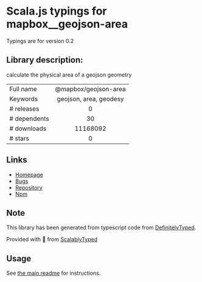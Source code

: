 
# Scala.js typings for mapbox__geojson-area

Typings are for version 0.2

## Library description:
calculate the physical area of a geojson geometry

|                    |                 |
| ------------------ | :-------------: |
| Full name          | @mapbox/geojson-area |
| Keywords           | geojson, area, geodesy |
| # releases         | 0 |
| # dependents       | 30 |
| # downloads        | 11168092 |
| # stars            | 0 |

## Links
- [Homepage](https://github.com/mapbox/geojson-area#readme)
- [Bugs](https://github.com/mapbox/geojson-area/issues)
- [Repository](https://github.com/mapbox/geojson-area)
- [Npm](https://www.npmjs.com/package/%40mapbox%2Fgeojson-area)
    


## Note
This library has been generated from typescript code from [DefinitelyTyped](https://definitelytyped.org).

Provided with :purple_heart: from [ScalablyTyped](https://github.com/oyvindberg/ScalablyTyped)

## Usage
See [the main readme](../../readme.md) for instructions.


